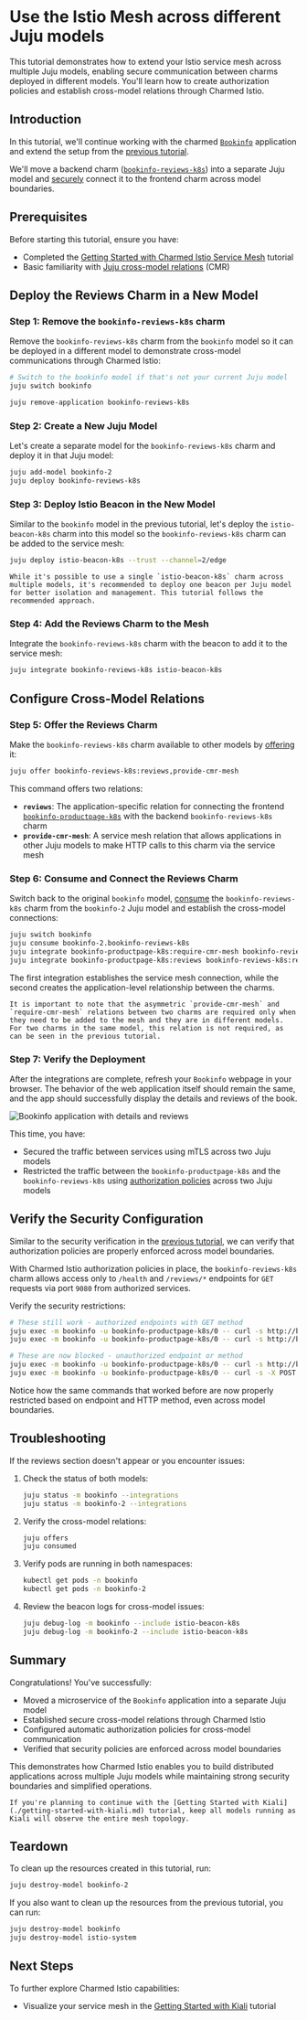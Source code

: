 # Use the Istio Mesh across different Juju models

This tutorial demonstrates how to extend your Istio service mesh across multiple Juju models, enabling secure communication between charms deployed in different models. You'll learn how to create authorization policies and establish cross-model relations through Charmed Istio.

## Introduction

In this tutorial, we'll continue working with the charmed [`Bookinfo`](https://istio.io/latest/docs/examples/bookinfo/) application and extend the setup from the [previous tutorial](./getting-started-with-istio-mesh.md). 

We'll move a backend charm ([`bookinfo-reviews-k8s`](https://charmhub.io/bookinfo-reviews-k8s)) into a separate Juju model and [securely](./getting-started-with-istio-mesh.md#why-do-we-need-charmed-istio) connect it to the frontend charm across model boundaries.

## Prerequisites

Before starting this tutorial, ensure you have:

- Completed the [Getting Started with Charmed Istio Service Mesh](./getting-started-with-istio-mesh.md) tutorial
- Basic familiarity with [Juju cross-model relations](https://documentation.ubuntu.com/juju/stable/reference/cross-model-integration/) (CMR)

## Deploy the Reviews Charm in a New Model

### Step 1: Remove the `bookinfo-reviews-k8s` charm

Remove the `bookinfo-reviews-k8s` charm from the `bookinfo` model so it can be deployed in a different model to demonstrate cross-model communications through Charmed Istio:

```bash
# Switch to the bookinfo model if that's not your current Juju model
juju switch bookinfo

juju remove-application bookinfo-reviews-k8s
```

### Step 2: Create a New Juju Model

Let's create a separate model for the `bookinfo-reviews-k8s` charm and deploy it in that Juju model:

```bash
juju add-model bookinfo-2
juju deploy bookinfo-reviews-k8s
```

### Step 3: Deploy Istio Beacon in the New Model

Similar to the `bookinfo` model in the previous tutorial, let's deploy the `istio-beacon-k8s` charm into this model so the `bookinfo-reviews-k8s` charm can be added to the service mesh:

```bash
juju deploy istio-beacon-k8s --trust --channel=2/edge
```

```{note}
While it's possible to use a single `istio-beacon-k8s` charm across multiple models, it's recommended to deploy one beacon per Juju model for better isolation and management. This tutorial follows the recommended approach.
```

### Step 4: Add the Reviews Charm to the Mesh

Integrate the `bookinfo-reviews-k8s` charm with the beacon to add it to the service mesh:

```bash
juju integrate bookinfo-reviews-k8s istio-beacon-k8s
```

## Configure Cross-Model Relations

### Step 5: Offer the Reviews Charm

Make the `bookinfo-reviews-k8s` charm available to other models by [offering](https://documentation.ubuntu.com/juju/3.6/reference/juju-cli/list-of-juju-cli-commands/offer/) it:

```bash
juju offer bookinfo-reviews-k8s:reviews,provide-cmr-mesh
```

This command offers two relations:
- **`reviews`**: The application-specific relation for connecting the frontend [`bookinfo-productpage-k8s`](https://charmhub.io/bookinfo-productpage-k8s) with the backend `bookinfo-reviews-k8s` charm
- **`provide-cmr-mesh`**: A service mesh relation that allows applications in other Juju models to make HTTP calls to this charm via the service mesh

### Step 6: Consume and Connect the Reviews Charm

Switch back to the original `bookinfo` model, [consume](https://documentation.ubuntu.com/juju/3.6/reference/juju-cli/list-of-juju-cli-commands/consume/) the `bookinfo-reviews-k8s` charm from the `bookinfo-2` Juju model and establish the cross-model connections:

```bash
juju switch bookinfo
juju consume bookinfo-2.bookinfo-reviews-k8s
juju integrate bookinfo-productpage-k8s:require-cmr-mesh bookinfo-reviews-k8s:provide-cmr-mesh
juju integrate bookinfo-productpage-k8s:reviews bookinfo-reviews-k8s:reviews
```

The first integration establishes the service mesh connection, while the second creates the application-level relationship between the charms.

```{note}
It is important to note that the asymmetric `provide-cmr-mesh` and `require-cmr-mesh` relations between two charms are required only when they need to be added to the mesh and they are in different models. For two charms in the same model, this relation is not required, as can be seen in the previous tutorial.
```

### Step 7: Verify the Deployment

After the integrations are complete, refresh your `Bookinfo` webpage in your browser. The behavior of the web application itself should remain the same, and the app should successfully display the details and reviews of the book.

![Bookinfo application with details and reviews](../assets/images/bookinfo-details-reviews.png)

This time, you have:

- Secured the traffic between services using mTLS across two Juju models
- Restricted the traffic between the `bookinfo-productpage-k8s` and the `bookinfo-reviews-k8s` using [authorization policies](https://istio.io/latest/docs/reference/config/security/authorization-policy/) across two Juju models

## Verify the Security Configuration

Similar to the security verification in the [previous tutorial](./getting-started-with-istio-mesh.md#verify-the-security-configuration), we can verify that authorization policies are properly enforced across model boundaries.

With Charmed Istio authorization policies in place, the `bookinfo-reviews-k8s` charm allows access only to `/health` and `/reviews/*` endpoints for `GET` requests via port `9080` from authorized services.

Verify the security restrictions:

```bash
# These still work - authorized endpoints with GET method
juju exec -m bookinfo -u bookinfo-productpage-k8s/0 -- curl -s http://bookinfo-reviews-k8s.bookinfo-2.svc.cluster.local:9080/health
juju exec -m bookinfo -u bookinfo-productpage-k8s/0 -- curl -s http://bookinfo-reviews-k8s.bookinfo-2.svc.cluster.local:9080/reviews/1

# These are now blocked - unauthorized endpoint or method
juju exec -m bookinfo -u bookinfo-productpage-k8s/0 -- curl -s http://bookinfo-reviews-k8s.bookinfo-2.svc.cluster.local:9080/
juju exec -m bookinfo -u bookinfo-productpage-k8s/0 -- curl -s -X POST http://bookinfo-reviews-k8s.bookinfo-2.svc.cluster.local:9080/reviews/1 -d '{}'
```

Notice how the same commands that worked before are now properly restricted based on endpoint and HTTP method, even across model boundaries.

## Troubleshooting

If the reviews section doesn't appear or you encounter issues:

1. Check the status of both models:
   ```bash
   juju status -m bookinfo --integrations
   juju status -m bookinfo-2 --integrations
   ```

2. Verify the cross-model relations:
   ```bash
   juju offers
   juju consumed
   ```

3. Verify pods are running in both namespaces:
   ```bash
   kubectl get pods -n bookinfo
   kubectl get pods -n bookinfo-2
   ```

4. Review the beacon logs for cross-model issues:
   ```bash
   juju debug-log -m bookinfo --include istio-beacon-k8s
   juju debug-log -m bookinfo-2 --include istio-beacon-k8s
   ```

## Summary

Congratulations! You've successfully:

- Moved a microservice of the `Bookinfo` application into a separate Juju model
- Established secure cross-model relations through Charmed Istio
- Configured automatic authorization policies for cross-model communication
- Verified that security policies are enforced across model boundaries

This demonstrates how Charmed Istio enables you to build distributed applications across multiple Juju models while maintaining strong security boundaries and simplified operations.

```{tip}
If you're planning to continue with the [Getting Started with Kiali](./getting-started-with-kiali.md) tutorial, keep all models running as Kiali will observe the entire mesh topology.
```

## Teardown

To clean up the resources created in this tutorial, run:

```bash
juju destroy-model bookinfo-2
```

If you also want to clean up the resources from the previous tutorial, you can run:
```bash
juju destroy-model bookinfo
juju destroy-model istio-system
```

## Next Steps

To further explore Charmed Istio capabilities:

- Visualize your service mesh in the [Getting Started with Kiali](./getting-started-with-kiali.md) tutorial

